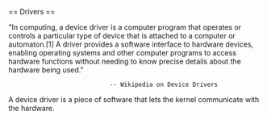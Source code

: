 == Drivers ==

"In computing, a device driver is a computer program that operates or controls a particular type of device that is attached to a computer or automaton.[1] A driver provides a software interface to hardware devices, enabling operating systems and other computer programs to access hardware functions without needing to know precise details about the hardware being used."

                                -- Wikipedia on Device Drivers

A device driver is a piece of software that lets the kernel communicate with the hardware.